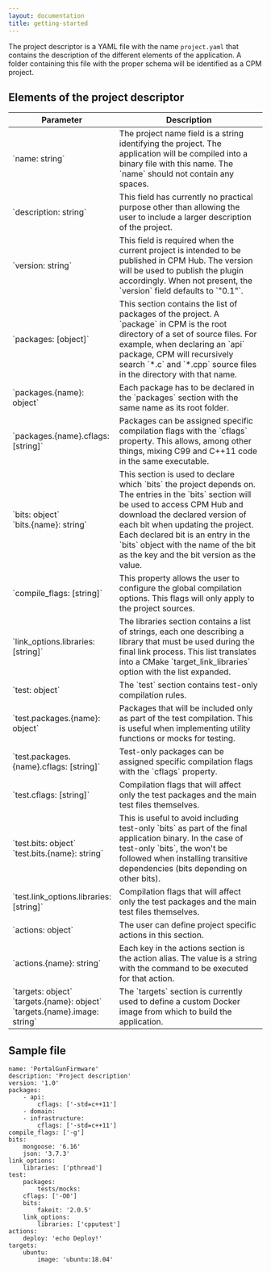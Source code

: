 ```yaml
---
layout: documentation
title: getting-started
---
```

The project descriptor is a YAML file with the name `project.yaml` that contains the description of the different elements of the application. A folder containing this file with the proper schema will be identified as a CPM project.

## Elements of the project descriptor

<table>
  <colgroup>
    <col width="35%" />
    <col width="65%" />
  </colgroup>
  <thead>
    <tr>
      <th>Parameter</th>
      <th>Description</th>
    </tr>
  </thead>
  <tbody>

<tr><td markdown="span"> `name: string`</td><td markdown="span"> The project name field is a string identifying the project. The application will be compiled into a binary file with this name. The `name` should not contain any spaces.</td></tr>
<tr><td markdown="span"> `description: string`</td><td markdown="span"> This field has currently no practical purpose other than allowing the user to include a larger description of the project.</td></tr>
<tr><td markdown="span"> `version: string`</td><td markdown="span"> This field is required when the current project is intended to be published in CPM Hub. The version will be used to publish the plugin accordingly. When not present, the `version` field defaults to `"0.1"`.</td></tr>
<tr><td markdown="span"> `packages: [object]`</td><td markdown="span"> This section contains the list of packages of the project. A `package` in CPM is the root directory of a set of source files. For example, when declaring an `api` package, CPM will recursively search `*.c` and `*.cpp` source files in the directory with that name.</td></tr>
<tr><td markdown="span"> `packages.{name}: object`</td><td markdown="span"> Each package has to be declared in the `packages` section with the same name as its root folder.</td></tr>
<tr><td markdown="span"> `packages.{name}.cflags: [string]`</td><td markdown="span"> Packages can be assigned specific compilation flags with the `cflags` property. This allows, among other things, mixing C99 and C++11 code in the same executable.</td></tr>
<tr><td markdown="span"> `bits: object`<br>`bits.{name}: string`</td><td markdown="span"> This section is used to declare which `bits` the project depends on. The entries in the `bits` section will be used to access CPM Hub and download the declared version of each bit when updating the project. Each declared bit is an entry in the `bits` object with the name of the bit as the key and the bit version as the value.</td></tr>
<tr><td markdown="span"> `compile_flags: [string]`</td><td markdown="span"> This property allows the user to configure the global compilation options. This flags will only apply to the project sources.</td></tr>
<tr><td markdown="span"> `link_options.libraries: [string]`</td><td markdown="span"> The libraries section contains a list of strings, each one describing a library that must be used during the final link process. This list translates into a CMake `target_link_libraries` option with the list expanded.</td></tr>
<tr><td markdown="span"> `test: object`</td><td markdown="span"> The `test` section contains test-only compilation rules.</td></tr>
<tr><td markdown="span"> `test.packages.{name}: object`</td><td markdown="span"> Packages that will be included only as part of the test compilation. This is useful when implementing utility functions or mocks for testing.</td></tr>
<tr><td markdown="span"> `test.packages.{name}.cflags: [string]`</td><td markdown="span"> Test-only packages can be assigned specific compilation flags with the `cflags` property.</td></tr>
<tr><td markdown="span"> `test.cflags: [string]`</td><td markdown="span"> Compilation flags that will affect only the test packages and the main test files themselves.</td></tr>
<tr><td markdown="span"> `test.bits: object`<br>`test.bits.{name}: string`</td><td markdown="span"> This is useful to avoid including test-only `bits` as part of the final application binary. In the case of test-only `bits`, the won't be followed when installing transitive dependencies (bits depending on other bits).</td></tr>
<tr><td markdown="span"> `test.link_options.libraries: [string]`</td><td markdown="span"> Compilation flags that will affect only the test packages and the main test files themselves.</td></tr>
<tr><td markdown="span"> `actions: object`</td><td markdown="span"> The user can define project specific actions in this section.</td></tr>
<tr><td markdown="span"> `actions.{name}: string`</td><td markdown="span"> Each key in the actions section is the action alias. The value is a string with the command to be executed for that action.</td></tr>
<tr><td markdown="span"> `targets: object`<br>`targets.{name}: object`<br>`targets.{name}.image: string`</td><td markdown="span"> The `targets` section is currently used to define a custom Docker image from which to build the application.</td></tr>
  </tbody>
</table>


## Sample file

<pre><code class="language-yaml">name: 'PortalGunFirmware'
description: 'Project description'
version: '1.0'
packages:
    - api:
        cflags: ['-std=c++11']
    - domain:
    - infrastructure:
        cflags: ['-std=c++11']
compile_flags: ['-g']
bits:
    mongoose: '6.16'
    json: '3.7.3'
link_options:
    libraries: ['pthread']
test:
    packages:
        tests/mocks:
    cflags: ['-O0']
    bits:
        fakeit: '2.0.5'
    link_options:
        libraries: ['cpputest']
actions:
    deploy: 'echo Deploy!'
targets:
    ubuntu:
        image: 'ubuntu:18.04'
</code></pre>
